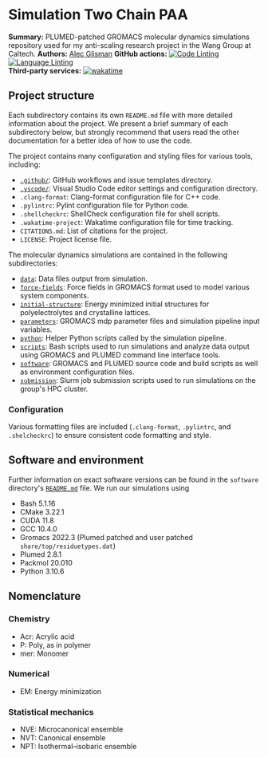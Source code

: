 # Simulation Two Chain PAA

**Summary:** PLUMED-patched GROMACS molecular dynamics simulations repository used for my anti-scaling research project in the Wang Group at Caltech.
**Authors:** [Alec Glisman](https://github.com/alec-glisman)
**GitHub actions:**
[![Code Linting](https://github.com/alec-glisman/Simulation-Two-Chain-PAA/actions/workflows/code-linting.yml/badge.svg)](https://github.com/alec-glisman/Simulation-Two-Chain-PAA/actions/workflows/code-linting.yml)
[![Language Linting](https://github.com/alec-glisman/Simulation-Two-Chain-PAA/actions/workflows/language-linting.yml/badge.svg)](https://github.com/alec-glisman/Simulation-Two-Chain-PAA/actions/workflows/language-linting.yml)  
**Third-party services:**
[![wakatime](https://wakatime.com/badge/github/alec-glisman/gromacs.svg)](https://wakatime.com/badge/github/alec-glisman/gromacs)

## Project structure

Each subdirectory contains its own `README.md` file with more detailed information about the project.
We present a brief summary of each subdirectory below, but strongly recommend that users read the other documentation for a better idea of how to use the code.

The project contains many configuration and styling files for various tools, including:

* [`.github/`](./.github/READ.md): GitHub workflows and issue templates directory.
* [`.vscode/`](./.vscode/README.md): Visual Studio Code editor settings and configuration directory.
* `.clang-format`: Clang-format configuration file for C++ code.
* `.pylintrc`: Pylint configuration file for Python code.
* `.shellcheckrc`: ShellCheck configuration file for shell scripts.
* `.wakatime-project`: Wakatime configuration file for time tracking.
* `CITATIONS.md`: List of citations for the project.
* `LICENSE`: Project license file.

The molecular dynamics simulations are contained in the following subdirectories:

* [`data`](./data/README.md): Data files output from simulation.
* [`force-fields`](./force-field/README.md): Force fields in GROMACS format used to model various system components.
* [`initial-structure`](./intial-structure/README.md): Energy minimized initial structures for polyelectrolytes and crystalline lattices.
* [`parameters`](./parameters/README.md): GROMACS mdp parameter files and simulation pipeline input variables.
* [`python`](./python/README.md): Helper Python scripts called by the simulation pipeline.
* [`scripts`](./scripts/README.md): Bash scripts used to run simulations and analyze data output using GROMACS and PLUMED command line interface tools.
* [`software`](./software/README.md): GROMACS and PLUMED source code and build scripts as well as environment configuration files.
* [`submission`](./submission/README.md): Slurm job submission scripts used to run simulations on the group's HPC cluster.

### Configuration

Various formatting files are included (`.clang-format`, `.pylintrc`, and `.shelcheckrc`) to ensure consistent code formatting and style.

## Software and environment

Further information on exact software versions can be found in the `software` directory's [`README.md`](software/README.md) file.
We run our simulations using

* Bash 5.1.16
* CMake 3.22.1
* CUDA 11.8
* GCC 10.4.0
* Gromacs 2022.3 (Plumed patched and user patched `share/top/residuetypes.dat`)
* Plumed 2.8.1
* Packmol 20.010
* Python 3.10.6

## Nomenclature

### Chemistry

* Acr: Acrylic acid
* P: Poly, as in polymer
* mer: Monomer

### Numerical

* EM: Energy minimization

### Statistical mechanics

* NVE: Microcanonical ensemble
* NVT: Canonical ensemble
* NPT: Isothermal–isobaric ensemble
